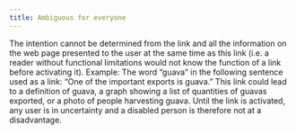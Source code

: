 ```yaml
---
title: Ambiguous for everyone
---
```


The intention cannot be determined from the link and all the information on the web page presented to the user at the same time as this link (i.e. a reader without functional limitations would not know the function of a link before activating it). Example: The word “guava” in the following sentence used as a link: “One of the important exports is guava.” This link could lead to a definition of guava, a graph showing a list of quantities of guavas exported, or a photo of people harvesting guava. Until the link is activated, any user is in uncertainty and a disabled person is therefore not at a disadvantage.
